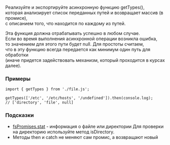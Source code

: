 Реализуйте и экспортируйте асинхронную функцию getTypes(),  
которая анализирует список переданных путей и возвращает массив (в промисе),  
с описанием того, что находится по каждому из путей.

Эта функция должна отрабатывать успешно в любом случае.  
Если во время выполнения асинхронной операции возникла ошибка,\
то значением для этого пути будет null. Для простоты считаем,\
что в эту функцию всегда передается как минимум один путь для обработки  
(иначе придется задействовать механизм, который проходится в курсах далее).

### Примеры

```ecmascript 6
import { getTypes } from './file.js';

getTypes(['/etc', '/etc/hosts', '/undefined']).then(console.log);
// ['directory', 'file', null]
```

### Подсказки
* [fsPromises.stat](https://nodejs.org/api/fs.html#fs_fspromises_stat_path_options) - информация о файле или директории Для проверки на директорию используйте метод isDirectory.
* Методы then и catch не меняют сам промис, а возвращают новый
